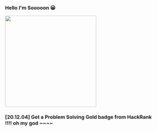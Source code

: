 ### Hello I'm Sooooon 😀

<img width="300" src="https://user-images.githubusercontent.com/31875043/101166276-5b906880-367b-11eb-9502-bb9b14196250.JPG" >

### [20.12.04] Get a Problem Solving Gold badge from HackRank !!!! oh my god ~~~~


<!--
**SoonMyeong/SoonMyeong** is a ✨ _special_ ✨ repository because its `README.md` (this file) appears on your GitHub profile.

Here are some ideas to get you started:

- 🔭 I’m currently working on ...
- 🌱 I’m currently learning ...
- 👯 I’m looking to collaborate on ...
- 🤔 I’m looking for help with ...
- 💬 Ask me about ...
- 📫 How to reach me: ...
- 😄 Pronouns: ...
- ⚡ Fun fact: ...
-->
